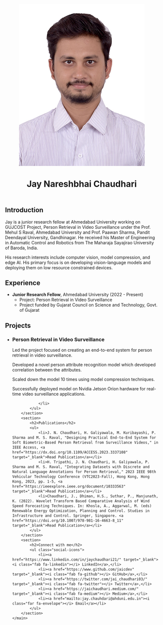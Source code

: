 <html lang="en">
<head>
    <meta charset="UTF-8">
    <meta name="viewport" content="width=device-width, initial-scale=1.0">
    <title>Jay Nareshbhai Chaudhari</title>
    <link rel="stylesheet" href="styles.css">
    <link rel="stylesheet" href="https://cdnjs.cloudflare.com/ajax/libs/font-awesome/5.15.4/css/all.min.css">
</head>
<body>
    <header>
        <img src="DSC_1776_soft.jpg" alt="Profile Picture" class="profile-picture">
        <div>
            <h1>Jay Nareshbhai Chaudhari</h1>
        </div>
    </header>
    <main>
        <section>
            <h2>Introduction</h2>
            <p>Jay is a junior research fellow at Ahmedabad University working on GUJCOST Project, Person Retrieval in Video Surveillance under the Prof. Mehul S Raval, Ahmedabad University and Prof. Paawan Sharma, Pandit Deendayal University, Gandhinagar. He received his Master of Engineering in Automatic Control and Robotics from The Maharaja Sayajirao University of Baroda, India.</p>
            <p>His research interests include computer vision, model compression, and edge AI. His primary focus is on developing vision-language models and deploying them on low resource constrained devices. </p>
        </section>
        <section>
            <h2>Experience</h2>
            <ul>
                <li><strong>Junior Research Fellow</strong>, Ahmedabad University (2022 - Present)
                    <ul>
                        <li>Project: Person Retrieval in Video Surveillance</li>
                      <li>Project funded by Gujarat Council on Science and Technology, Govt. of Gujarat</li>
                    </ul>
                </li>
            </ul>
        </section>
        <section>
            <h2>Projects</h2>
            <ul>
                <li>
                    <h3>Person Retrieval in Video Surveillance</h3>
                    <p>Led the project focused on creating an end-to-end system for person retrieval in video surveillance.</p>
                  <p>Developed a novel person attribute recognition model which developed correlation between the attributes.</p>
                  <p>Scaled down the model 10 times using model compression techniques. </p>
                    <p>Successfully deployed model on Nvidia Jetson Orion hardware for real-time video surveillance applications.</p>
                
                </li>
            </ul>
        </section>
        <section>
            <h2>Publications</h2>
            <ul>
                <li>J. N. Chaudhari, H. Galiyawala, M. Kuribayashi, P. Sharma and M. S. Raval, "Designing Practical End-to-End System for Soft Biometric-Based Person Retrieval from Surveillance Videos," in IEEE Access, <a href="https://dx.doi.org/10.1109/ACCESS.2023.3337108" target="_blank">Read Publication</a></li>
                <li>H. Tripathi, J. N. Chaudhari, H. Galiyawala, P. Sharma and M. S. Raval, "Integrating Datasets with Discrete and Natural Language Annotations for Person Retrieval," 2023 IEEE 98th Vehicular Technology Conference (VTC2023-Fall), Hong Kong, Hong Kong, 2023, pp. 1-5, <a href="https://ieeexplore.ieee.org/document/10333563" target="_blank">Read Publication</a></li>
                <li>Chaudhari, J., Dhiman, H.S., Suthar, P., Manjunath, K. (2022). Wavelet Transform Based Comparative Analysis of Wind Speed Forecasting Techniques. In: Khosla, A., Aggarwal, M. (eds) Renewable Energy Optimization, Planning and Control. Studies in Infrastructure and Control. Springer, Singapore. <a href="https://doi.org/10.1007/978-981-16-4663-8_11" target="_blank">Read Publication</a></li>
            </ul>
        </section>
        <section>
            <h2>Connect with me</h2>
            <ul class="social-icons">
                <li><a href="https://www.linkedin.com/in/jaychaudhari21/" target="_blank"><i class="fab fa-linkedin"></i> LinkedIn</a>,</li>
                <li><a href="https://www.github.com/jaicdev" target="_blank"><i class="fab fa-github"></i> GitHub</a>,</li>
                <li><a href="https://twitter.com/jai_chaudhari03/" target="_blank"><i class="fab fa-twitter"></i> Twitter</a>,</li>
                <li><a href="https://jaichaudhari.medium.com/" target="_blank"><i class="fab fa-medium"></i> Medium</a>,</li>
                <li><a href="mailto:jay.chauhdari@ahduni.edu.in"><i class="far fa-envelope"></i> Email</a></li>
            </ul>
        </section>
    </main>
</body>
</html>
